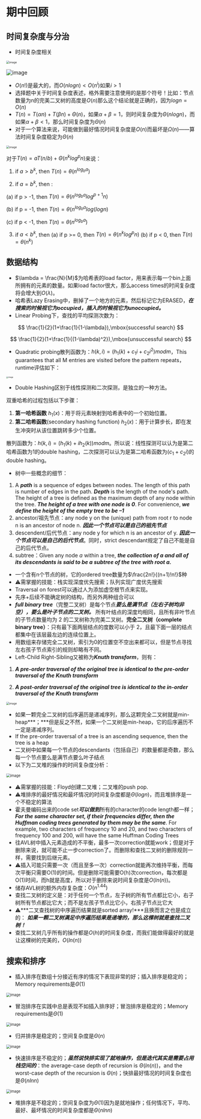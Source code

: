 # 期中回顾

## 时间复杂度与分治

- 时间复杂度相关

<img src="img/10.png" alt="image" style="zoom: 50%;" />

![image](img/1.png)

- $O(n!)$是最大的，而$O(nlogn) < O(n^i)$如果$i>1$
- 选择题中关于时间复杂度表述，格外需要注意使用的是那个符号！比如：节点数量为n的完美二叉树的高度是$O(n)$那么这个结论就是正确的，因为$logn = O(n)$
- $T(n)=T(\alpha n)+T(\beta n)+\Theta(n)$，如果$\alpha + \beta=1$，则时间复杂度为$\Theta(nlogn)$，而如果$\alpha + \beta<1$，那么时间复杂度为$\Theta(n)$
- 对于一个算法来说，可能做到最好情况时间复杂度是$O(n)$而最坏是$\Omega(n)$——算法时间复杂度稳定为$\Theta(n)$

<img src="img/48.png" alt="image" style="zoom: 50%;" />

对于$T(n) = aT(n/b)+\Theta(n^klog^pn)$来说：

1. if $a > b^k$, then $T(n) = θ(n^{log_ba})$

2. if $a = b^k$, then :

(a) if p > -1, then $T(n) = θ(n^{log_ba} log^{p+1}n)$

(b) if p = -1, then $T(n) = θ(n^{log_ba} log(logn)$

(c) if p < -1, then $T(n) = θ(n^{log_ba})$

3. if $a < b^k$, then 
   (a) if p >= 0, then $T(n) = θ(n^k log^pn)$
   (b) if p < 0, then $T(n) = θ(n^k)$

## 数据结构

- $\lambda = \frac{N}{M}$为哈希表的load factor，用来表示每一个bin上面所拥有的元素的数量。如果load factor很大，那么access times的时间复杂度将会增大到$O(\lambda)$。
- 哈希表Lazy Erasing中，删掉了一个地方的元素，然后标记它为ERASED，***在搜索的时候视它为occupied，插入的时候视它为unoccupied。***
- Linear Probing下，查找的平均探测次数为：

$$
\frac{1}{2}(1+\frac{1}{1-\lambda}),\mbox{successful search}
$$

$$
\frac{1}{2}(1+\frac{1}{(1-\lambda)^2}),\mbox{unsuccessful search}
$$

- Quadratic probing散列函数为：$h(k,i)=(h_1(k)+c_1i+c_2i^2)modm$，This guarantees that all M entries are visited before the pattern repeats，runtime评估如下：

<img src="img/22.jpg" alt="image" style="zoom: 33%;" />

- Double Hashing区别于线性探测和二次探测，是独立的一种方法。

双重哈希的过程包括以下步骤：

1. **第一哈希函数** $h_1(x)$：用于将元素映射到哈希表中的一个初始位置。
2. **第二哈希函数**(secondary hashing function) $h_2(x)$：用于计算步长，即在发生冲突时从该位置跳转多少个位置。

散列函数为：$h(k,i)=(h_1(k)+ih_2(k))modm$。所以说：线性探测可以认为是第二哈希函数为1的double hashing，二次探测可以认为是第二哈希函数为$(c_1+c_2i)$的double hashing。

- 树中一些概念的细节：

1. A ***path*** is a sequence of edges between nodes. The length of this path is number of edges in the path. ***Depth*** is the length of the node's path. The height of a tree is defined as the maximum depth of any node within the tree. ***The height of a tree with one node is 0***. For convenience, ***we define the height of the empty tree to be  –1***
2. ancestor/祖先节点：any node y on the (unique) path from root r to node n is an ancestor of node n. ***因此一个节点可以是自己的祖先节点***
3. descendent/后代节点：any node y for which n is an ancestor of y. ***因此一个节点可以是自己的后代节点***。同时，strict descendant规定了自己不能是自己的后代节点。
4. subtree：Given any node $a$ within a tree, ***the collection of $a$ and all of its descendants is said to be a subtree of the tree with root $a$.***

- 一个含有n个节点的树，它的ordered tree数量为$\frac{2n!}{(n+1)!n!}$种
- :warning:需掌握的技能：栈实现深度优先搜索；队列实现广度优先搜索
- Traversal on forest可以通过人为添加虚空根节点来实现。
- 先序+后续不能确定树的结构，而另外两种组合可以
- ***full binary tree***（完整二叉树）是每个节点***要么是满节点（左右子树均非空），要么是叶子节点的二叉树。*** 所有叶结点的深度均相同，且所有非叶节点的子节点数量均为 2 的二叉树称为完美二叉树。**完全二叉树（complete binary tree）**：只有最下面两层结点的度数可以小于 2，且最下面一层的结点都集中在该层最左边的连续位置上。
- 用数组来存储完全二叉树，索引为0的位置空不空出来都可以，但是节点寻找左右孩子节点索引的规则却略有不同。
- Left-Child Right-Sibling又被称为***Knuth transform***，则有：

1. ***A pre-order traversal of the original tree is identical to the pre-order traversal of the Knuth transform***

2. ***A post-order traversal of the original tree is identical to the in-order traversal of the Knuth transform***

<img src="img/82.png" alt="image" style="zoom: 50%;" />

- 如果一颗完全二叉树的后序遍历是递减序列，那么这颗完全二叉树就是min-heap***；***但是反之不然，如果一个二叉树是min-heap，它的后序遍历不一定是递减序列。
- If the pre-order traversal of a tree is an ascending sequence, then the tree is a heap
- 二叉树中如果每一个节点的descendants（包括自己）的数量都是奇数，那么每一个节点要么是满节点要么叶子结点
- 以下为二叉堆的操作的时间复杂度分析：

<img src="img/90.png" alt="image" style="zoom: 67%;" />

- :warning:需掌握的技能：Floyd创建二叉堆；二叉堆的push pop.
- :warning:堆排序的最好情况和最坏情况的时间复杂度都是$\Theta(logn)$，而且堆排序是一个不稳定的算法
- 霍夫曼编码出来的code set***可以做到***所有的character的code length都一样；***For the same character set, if their frequencies differ, then the Huffman coding trees generated by them may be the same***. For example, two characters of frequency 10 and 20, and two characters of frequency 100 and 200, will have the same Huffman Coding Trees
- 往AVL树中插入元素造成的不平衡，最多一次correction就能work；但是对于删除来说，就可能不止一步correction了。而删除和查找二叉树的删除规则一样，需要找到后继元素。
- :warning:插入可能只需要一次（而且至多一次）correction就能再次维持平衡，而每次平衡只需要O(1)的时间。但是删除可能需要O(h)次correction，每次都是O(1)时间，而h就是高度，所以对于删除来说时间复杂度是$O(ln(n))$。
- 储存AVL树的额外内存复杂度：$O(n^{1.44})$
- 查找二叉树的定义是：对于任何一个节点，左子树的所有节点都比它小，右子树所有节点都比它大；而不是左孩子节点比它小，右孩子节点比它大
- :warning:***二叉查找树的中序遍历结果就是sorted array!***且换而言之也是成立的： ***如果一颗二叉树满足中序遍历结果是递增的，那么这棵树就是查找二叉树！***
- 查找二叉树几乎所有的操作都是$O(h)$的时间复杂度，而我们能做得最好的就是让这棵树的完美的，$O(ln(n))$

## 搜索和排序

- 插入排序在数组十分接近有序的情况下表现非常的好；插入排序是稳定的；Memory requirements是$\Theta(1)$

<img src="img/27.png" alt="image" style="zoom:67%;" />

- 冒泡排序在实践中总是表现不如插入排序好；冒泡排序是稳定的；Memory requirements是$\Theta(1)$

<img src="img/37.png" alt="image" style="zoom:67%;" />

- 归并排序是稳定的；空间复杂度是$\Theta(n)$

<img src="img/33.png" alt="image" style="zoom:67%;" />

- 快速排序是不稳定的；***虽然说快排实现了就地操作，但是迭代其实是需要占用栈空间的***：the average-case depth of recursion is $\Theta(ln(n))$，and the worst-case depth of the recursion is $\Theta(n)$；快排最好情况的时间复杂度也是$\Theta(nlnn)$

<img src="img/42.png" alt="image" style="zoom: 67%;" />

- 堆排序是不稳定的；空间复杂度为$\Theta(1)$因为是就地操作；任何情况下，平均、最好、最坏情况的时间复杂度都是$\Theta(nlnn)$

